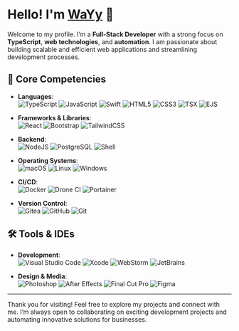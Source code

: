 # Hello! I'm [WaYy](https://wayy.fr) 👋

Welcome to my profile. I’m a **Full-Stack Developer** with a strong focus on **TypeScript**, **web technologies**, and **automation**. I am passionate about building scalable and efficient web applications and streamlining development processes.

## 🔧 Core Competencies

- **Languages**:  
  ![TypeScript](https://img.shields.io/badge/TypeScript-007ACC?style=flat-square&logo=typescript&logoColor=white)
  ![JavaScript](https://img.shields.io/badge/JavaScript-F7DF1E?style=flat-square&logo=javascript&logoColor=black)
  ![Swift](https://img.shields.io/badge/Swift-FA7343?style=flat-square&logo=swift&logoColor=white)
  ![HTML5](https://img.shields.io/badge/HTML5-E34F26?style=flat-square&logo=html5&logoColor=white)
  ![CSS3](https://img.shields.io/badge/CSS3-1572B6?style=flat-square&logo=css3&logoColor=white)
  ![TSX](https://img.shields.io/badge/TSX-007ACC?style=flat-square&logo=react&logoColor=white)
  ![EJS](https://img.shields.io/badge/EJS-8C8C8C?style=flat-square&logo=javascript&logoColor=white)

- **Frameworks & Libraries**:  
  ![React](https://img.shields.io/badge/React-61DAFB?style=flat-square&logo=react&logoColor=white)
  ![Bootstrap](https://img.shields.io/badge/Bootstrap-7952B3?style=flat-square&logo=bootstrap&logoColor=white)
  ![TailwindCSS](https://img.shields.io/badge/TailwindCSS-38B2AC?style=flat-square&logo=tailwind-css&logoColor=white)

- **Backend**:  
  ![NodeJS](https://img.shields.io/badge/NodeJS-339933?style=flat-square&logo=node.js&logoColor=white)
  ![PostgreSQL](https://img.shields.io/badge/Postgres-336791?style=flat-square&logo=postgresql&logoColor=white)
  ![Shell](https://img.shields.io/badge/Shell-4EAA25?style=flat-square&logo=gnu-bash&logoColor=white)

- **Operating Systems**:  
  ![macOS](https://img.shields.io/badge/macOS-000000?style=flat-square&logo=apple&logoColor=white)
  ![Linux](https://img.shields.io/badge/Linux-FCC624?style=flat-square&logo=linux&logoColor=black)
  ![Windows](https://img.shields.io/badge/Windows-0078D6?style=flat-square&logo=windows&logoColor=white)

- **CI/CD**:  
  ![Docker](https://img.shields.io/badge/Docker-2496ED?style=flat-square&logo=docker&logoColor=white)
  ![Drone CI](https://img.shields.io/badge/Drone_CI-212121?style=flat-square&logo=drone&logoColor=white)
  ![Portainer](https://img.shields.io/badge/Portainer-13BEF9?style=flat-square&logo=portainer&logoColor=white)

- **Version Control**:  
  ![Gitea](https://img.shields.io/badge/Gitea-609926?style=flat-square&logo=gitea&logoColor=white)
  ![GitHub](https://img.shields.io/badge/GitHub-181717?style=flat-square&logo=github&logoColor=white)
  ![Git](https://img.shields.io/badge/Git-F05032?style=flat-square&logo=git&logoColor=white)

## 🛠️ Tools & IDEs

- **Development**:  
  ![Visual Studio Code](https://img.shields.io/badge/VS%20Code-007ACC?style=flat-square&logo=visual-studio-code&logoColor=white)
  ![Xcode](https://img.shields.io/badge/Xcode-1575F9?style=flat-square&logo=xcode&logoColor=white)
  ![WebStorm](https://img.shields.io/badge/WebStorm-000000?style=flat-square&logo=jetbrains&logoColor=white)
  ![JetBrains](https://img.shields.io/badge/JetBrains_IDE-000000?style=flat-square&logo=jetbrains&logoColor=white)

- **Design & Media**:  
  ![Photoshop](https://img.shields.io/badge/Photoshop-31A8FF?style=flat-square&logo=adobe-photoshop&logoColor=white)
  ![After Effects](https://img.shields.io/badge/After_Effects-9999FF?style=flat-square&logo=adobe-after-effects&logoColor=white)
  ![Final Cut Pro](https://img.shields.io/badge/Final_Cut_Pro-000000?style=flat-square&logo=apple&logoColor=white)
  ![Figma](https://img.shields.io/badge/Figma-F24E1E?style=flat-square&logo=figma&logoColor=white)

---

Thank you for visiting! Feel free to explore my projects and connect with me. I’m always open to collaborating on exciting development projects and automating innovative solutions for businesses.
